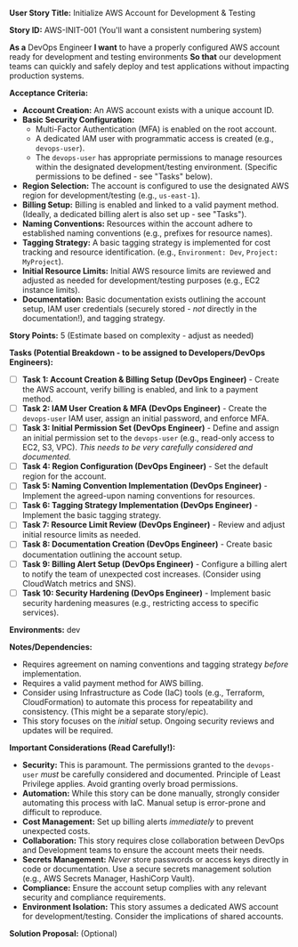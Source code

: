 **User Story Title:** Initialize AWS Account for Development & Testing

**Story ID:** AWS-INIT-001 (You'll want a consistent numbering system)

**As a** DevOps Engineer
**I want** to have a properly configured AWS account ready for development and testing environments
**So that** our development teams can quickly and safely deploy and test applications without impacting production systems.

**Acceptance Criteria:**

*   **Account Creation:** An AWS account exists with a unique account ID.
*   **Basic Security Configuration:**
    *   Multi-Factor Authentication (MFA) is enabled on the root account.
    *   A dedicated IAM user with programmatic access is created (e.g., `devops-user`).
    *   The `devops-user` has appropriate permissions to manage resources within the designated development/testing environment. (Specific permissions to be defined - see "Tasks" below).
*   **Region Selection:** The account is configured to use the designated AWS region for development/testing (e.g., `us-east-1`).
*   **Billing Setup:** Billing is enabled and linked to a valid payment method.  (Ideally, a dedicated billing alert is also set up - see "Tasks").
*   **Naming Conventions:** Resources within the account adhere to established naming conventions (e.g., prefixes for resource names).
*   **Tagging Strategy:** A basic tagging strategy is implemented for cost tracking and resource identification. (e.g., `Environment: Dev`, `Project: MyProject`).
*   **Initial Resource Limits:**  Initial AWS resource limits are reviewed and adjusted as needed for development/testing purposes (e.g., EC2 instance limits).
*   **Documentation:**  Basic documentation exists outlining the account setup, IAM user credentials (securely stored - *not* directly in the documentation!), and tagging strategy.

**Story Points:** 5 (Estimate based on complexity - adjust as needed)

**Tasks (Potential Breakdown - to be assigned to Developers/DevOps Engineers):**

*   [ ] **Task 1: Account Creation & Billing Setup (DevOps Engineer)** - Create the AWS account, verify billing is enabled, and link to a payment method.
*   [ ] **Task 2: IAM User Creation & MFA (DevOps Engineer)** - Create the `devops-user` IAM user, assign an initial password, and enforce MFA.
*   [ ] **Task 3: Initial Permission Set (DevOps Engineer)** - Define and assign an initial permission set to the `devops-user` (e.g., read-only access to EC2, S3, VPC).  *This needs to be very carefully considered and documented.*
*   [ ] **Task 4: Region Configuration (DevOps Engineer)** - Set the default region for the account.
*   [ ] **Task 5: Naming Convention Implementation (DevOps Engineer)** - Implement the agreed-upon naming conventions for resources.
*   [ ] **Task 6: Tagging Strategy Implementation (DevOps Engineer)** - Implement the basic tagging strategy.
*   [ ] **Task 7: Resource Limit Review (DevOps Engineer)** - Review and adjust initial resource limits as needed.
*   [ ] **Task 8: Documentation Creation (DevOps Engineer)** - Create basic documentation outlining the account setup.
*   [ ] **Task 9: Billing Alert Setup (DevOps Engineer)** - Configure a billing alert to notify the team of unexpected cost increases. (Consider using CloudWatch metrics and SNS).
*   [ ] **Task 10: Security Hardening (DevOps Engineer)** - Implement basic security hardening measures (e.g., restricting access to specific services).

**Environments:** dev

**Notes/Dependencies:**

*   Requires agreement on naming conventions and tagging strategy *before* implementation.
*   Requires a valid payment method for AWS billing.
*   Consider using Infrastructure as Code (IaC) tools (e.g., Terraform, CloudFormation) to automate this process for repeatability and consistency.  (This might be a separate story/epic).
*   This story focuses on the *initial* setup.  Ongoing security reviews and updates will be required.


**Important Considerations (Read Carefully!):**

*   **Security:**  This is paramount.  The permissions granted to the `devops-user` *must* be carefully considered and documented.  Principle of Least Privilege applies.  Avoid granting overly broad permissions.
*   **Automation:**  While this story can be done manually, strongly consider automating this process with IaC.  Manual setup is error-prone and difficult to reproduce.
*   **Cost Management:**  Set up billing alerts *immediately* to prevent unexpected costs.
*   **Collaboration:**  This story requires close collaboration between DevOps and Development teams to ensure the account meets their needs.
*   **Secrets Management:**  *Never* store passwords or access keys directly in code or documentation. Use a secure secrets management solution (e.g., AWS Secrets Manager, HashiCorp Vault).
*   **Compliance:**  Ensure the account setup complies with any relevant security and compliance requirements.
*   **Environment Isolation:** This story assumes a dedicated AWS account for development/testing.  Consider the implications of shared accounts.


**Solution Proposal:**
(Optional)
